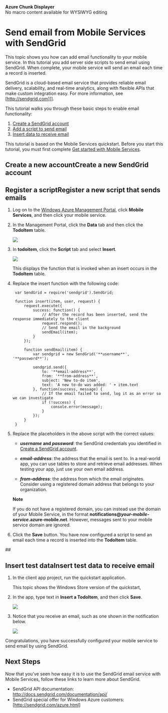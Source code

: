<properties linkid="develop-mobile-tutorials-send-email-with-sendgrid" urlDisplayName="Send Email Using SendGrid" pageTitle="Send email using SendGrid - Windows Azure Mobile Services" metaKeywords="Windows Azure SendGrid, SendGrid service, Azure emailing, mobile services email" metaDescription="Learn how to use the SendGrid service to send email from your Windows Azure Mobile Services app." metaCanonical="" disqusComments="1" umbracoNaviHide="1" />

<div title="This is rendered content from macro" class="umbMacroHolder" onresizestart="return false;" umbpageid="15161" umbversionid="f1a70b05-645d-4fcd-bb15-74674509c46a" ismacro="true" umb_chunkpath="devcenter/Menu" umb_modaltrigger="" umb_chunkurl="" umb_hide="0" umb_chunkname="MobileArticleLeft" umb_modalpopup="0" umb_macroalias="AzureChunkDisplayer"><!-- startUmbMacro --><span><strong>Azure Chunk Displayer</strong><br />No macro content available for WYSIWYG editing</span><!-- endUmbMacro --></div>

# Send email from Mobile Services with SendGrid

This topic shows you how can add email functionality to your mobile service. In this tutorial you add server side scripts to send email using SendGrid. When complete, your mobile service will send an email each time a record is inserted.

SendGrid is a cloud-based email service that provides reliable email delivery, scalability, and real-time analytics, along with flexible APIs that make custom integration easy. For more information, see [http://sendgrid.com][].

This tutorial walks you through these basic steps to enable email functionality:

1. [Create a SendGrid account]
2. [Add a script to send email]
3. [Insert data to receive email]

This tutorial is based on the Mobile Services quickstart. Before you start this tutorial, you must first complete [Get started with Mobile Services]. 

<a name="sign-up"></a><h2><span class="short-header">Create a new account</span>Create a new SendGrid account</h2>

<div chunk="../../Shared/Chunks/sendgrid-sign-up.md" />

<a name="add-script"></a><h2><span class="short-header">Register a script</span>Register a new script that sends emails</h2>

1. Log on to the [Windows Azure Management Portal], click **Mobile Services**, and then click your mobile service.

2. In the Management Portal, click the **Data** tab and then click the **TodoItem** table. 

   ![][1]

3. In **todoitem**, click the **Script** tab and select **Insert**.
   
   ![][2]

   This displays the function that is invoked when an insert occurs in the **TodoItem** table.

4. Replace the insert function with the following code:

        var SendGrid = require('sendgrid').SendGrid;
        
        function insert(item, user, request) {    
            request.execute({
                success: function() {
                    // After the record has been inserted, send the response immediately to the client
                    request.respond();
                    // Send the email in the background
                    sendEmail(item);
                }
            });

            function sendEmail(item) {
                var sendgrid = new SendGrid('**username**', '**password**');       
                
                sendgrid.send({
                    to: '**email-address**',
                    from: '**from-address**',
                    subject: 'New to-do item',
                    text: 'A new to-do was added: ' + item.text
                }, function(success, message) {
                    // If the email failed to send, log it as an error so we can investigate
                    if (!success) {
                        console.error(message);
                    }
                });
            }
        }

5. Replace the placeholders in the above script with the correct values:

	- **_username_ and _password_**: the SendGrid credentials you identified in [Create a SendGrid account].

	- **_email-address_**: the address that the email is sent to. In a real-world app, you can use tables to store and retrieve email addresses. When testing your app, just use your own email address.

	- **_from-address_**: the address from which the email originates. Consider using a registered domain address that belongs to your organization. 

     <div class="dev-callout"><b>Note</b>
     <p>If you do not have a registered domain, you can instead use the domain of your Mobile Service, in the format <strong>notifications@<i>your-mobile-service</i>.azure-mobile.net</strong>. However, messages sent to your mobile service domain are ignored.</p>
    </div> 

6. Click the **Save** button. You have now configured a script to send an email each time a record is inserted into the **TodoItem** table.

##<a name="insert-data"></a><h2><span class="short-header">Insert test data</span>Insert test data to receive email</h2>

1. In the client app project, run the quickstart application. 

   This topic shows the Windows Store version of the quickstart,

2. In the app, type text in **Insert a TodoItem**, and then click **Save**.

   ![][3]

3. Notice that you receive an email, such as one shown in the notification below. 

   ![][4]

Congratulations, you have successfully configured your mobile service to send email by using SendGrid.

## <a name="nextsteps"> </a>Next Steps

Now that you’ve seen how easy it is to use the SendGrid email service with Mobile Services, follow
these links to learn more about SendGrid.

-   SendGrid API documentation:
    <http://docs.sendgrid.com/documentation/api/>
-   SendGrid special offer for Windows Azure customers:
    [http://sendgrid.com/azure.html]

<!-- Anchors. -->
[Create a SendGrid account]: #sign-up
[Add a script to send email]: #add-script
[Insert data to receive email]: #insert-data

<!-- Images. -->
[1]: ../Media/mobile-portal-data-tables.png
[2]: ../Media/mobile-insert-script-push2.png
[3]: ../Media/mobile-quickstart-push1.png
[4]: ../Media/mobile-receive-email.png

<!-- URLs. -->
[Get started with Mobile Services]: ./mobile-services-get-started.md
[sign up page]: http://sendgrid.com/azure.html
[Multiple User Credentials page]: http://sendgrid.com/credentials
[WindowsAzure.com]: http://www.windowsazure.com/
[Windows Azure Management Portal]: https://manage.windowsazure.com/
[http://sendgrid.com]: http://sendgrid.com/
[http://sendgrid.com/azure.html]: http://sendgrid.com/azure.html

